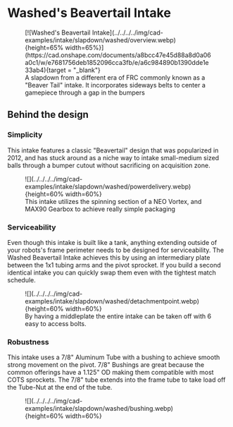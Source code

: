 <meta property="og:title" content="Intake CAD Example: Low Pivot Slapdown">
<meta property="og:type" content="website">
<meta property="og:url" content="https://www.frcdesign.org/cad-examples/intake/slapdown/examples/washed/">
<meta property="og:image" content="https://www.frcdesign.org/img/cad-examples/intake/slapdown/washed/overview.webp">
<meta name="theme-color" content="#4CAE4F">
<meta name="twitter:card" content="summary_large_image">

# Washed's Beavertail Intake

<figure markdown="span">
[![Washed's Beavertail Intake](../../../../img/cad-examples/intake/slapdown/washed/overview.webp){height=65% width=65%}](https://cad.onshape.com/documents/a8bcc47e45d88a8d0a06a0c1/w/e7681756deb1852096cca3fb/e/a6c984890b1390dde1e33ab4){target = "_blank"}
<figcaption>A slapdown from a different era of FRC commonly known as a "Beaver Tail" intake. It incorporates sideways belts to center a gamepiece through a gap in the bumpers</figcaption>
</figure>


## Behind the design

### Simplicity
This intake features a classic "Beavertail" design that was popularized in 2012, and has stuck around as a niche way to intake small-medium sized balls through a bumper cutout without sacrificing on acquisition zone.

<figure markdown="span">
![](../../../../img/cad-examples/intake/slapdown/washed/powerdelivery.webp){height=60% width=60%}
<figcaption>This intake utilizes the spinning section of a NEO Vortex, and MAX90 Gearbox to achieve really simple packaging</figcaption>
</figure>

### Serviceability
Even though this intake is built like a tank, anything extending outside of your robots's frame perimeter needs to be designed for serviceability. The Washed Beavertail Intake achieves this by using an intermediary plate between the 1x1 tubing arms and the pivot sprocket. If you build a second identical intake you can quickly swap them even with the tightest match schedule.

<figure markdown="span">
![](../../../../img/cad-examples/intake/slapdown/washed/detachmentpoint.webp){height=60% width=60%}
<figcaption>By having a middleplate the entire intake can be taken off with 6 easy to access bolts.</figcaption>
</figure>


### Robustness
This intake uses a 7/8" Aluminum Tube with a bushing to achieve smooth strong movement on the pivot. 7/8" Bushings are great because the common offerings have a 1.125" OD making them compatible with most COTS sprockets. The 7/8" tube extends into the frame tube to take load off the Tube-Nut at the end of the tube.

<figure markdown="span">
![](../../../../img/cad-examples/intake/slapdown/washed/bushing.webp){height=60% width=60%}
</figure>